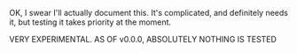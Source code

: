 OK, I swear I'll actually document this. It's complicated, and definitely needs it, but testing it takes priority at the moment.

VERY EXPERIMENTAL.
AS OF v0.0.0, ABSOLUTELY NOTHING IS TESTED
